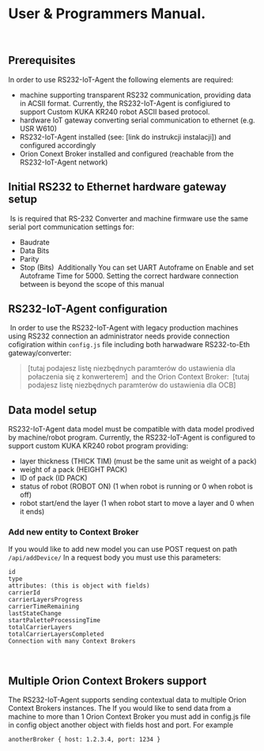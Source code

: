 # User & Programmers Manual. 
​
## Prerequisites
In order to use RS232-IoT-Agent the following elements are required:
​
* machine supporting transparent RS232 communication, providing data in ACSII format. Currently, the RS232-IoT-Agent is configiured to support Custom KUKA KR240 robot ASCII based protocol. 
* hardware IoT gateway converting serial communication to ethernet (e.g. USR W610)
* RS232-IoT-Agent installed (see: [link do instrukcji instalacji]) and configured accordingly
* Orion Conext Broker installed and configured (reachable from the RS232-IoT-Agent network)
​
## Initial RS232 to Ethernet hardware gateway setup
​
Is is required that RS-232 Converter and machine firmware use the same serial port communication settings for: 
​
* Baudrate
* Data Bits
* Parity
* Stop (Bits)
​
Additionally You can set UART Autoframe on Enable and set Autoframe Time for 5000. Setting the correct hardware connection between  is beyond the scope of this manual
​
​
## RS232-IoT-Agent configuration
​
In order to use the RS232-IoT-Agent with legacy production machines using RS232 connection an administrator needs provide connection cofigiration within `config.js` file including both harwadware RS232-to-Eth gateway/converter:
​
> [tutaj podajesz listę niezbędnych paramterów do ustawienia dla połaczenia się z konwerterem]
​
and the Orion Context Broker:
​
> [tutaj podajesz listę niezbędnych paramterów do ustawienia dla OCB]
​
​
## Data model setup 
RS232-IoT-Agent data model must be compatible with data model prodived by machine/robot program. Currently, the RS232-IoT-Agent is configured to support custom KUKA KR240 robot program providing:
​
​
* layer thickness (THICK TIM) (must be the same unit as weight of a pack)
* weight of a pack (HEIGHT PACK)
* ID of pack (ID PACK)
* status of robot (ROBOT ON) (1 when robot is running or 0 when robot is off)
* robot start/end the layer (1 when robot start to move a layer and 0 when it ends)
​
### Add new entity to Context Broker
If you would like to add new model you can use POST request on path `/api/addDevice/`
In a request body you must use this parameters:
​
```
id
type
attributes: (this is object with fields)
carrierId
carrierLayersProgress
carrierTimeRemaining
lastStateChange
startPaletteProcessingTime
totalCarrierLayers
totalCarrierLayersCompleted
Connection with many Context Brokers
```
​
## Multiple Orion Context Brokers support
The RS232-IoT-Agent supports sending contextual data to multiple Orion Context Brokers instances. The If you would like to send data from a machine to more than 1 Orion Context Broker you must add in config.js file in config object another object with fields host and port. For example
​
```
anotherBroker { host: 1.2.3.4, port: 1234 }
```

